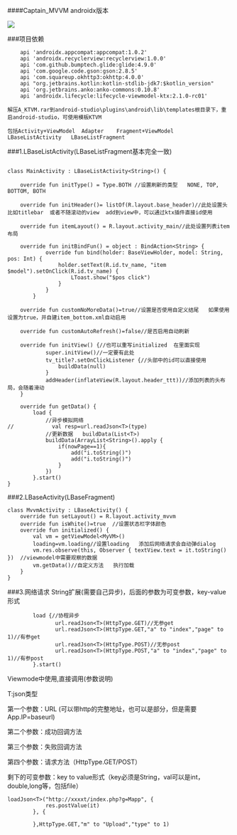 ####Captain_MVVM    androidx版本

[![](https://jitpack.io/v/lhl-012/captain_mvvm.svg)](https://jitpack.io/#lhl-012/captain_mvvm)

###项目依赖

```
    api 'androidx.appcompat:appcompat:1.0.2'
    api 'androidx.recyclerview:recyclerview:1.0.0'
    api 'com.github.bumptech.glide:glide:4.9.0'
    api 'com.google.code.gson:gson:2.8.5'
    api 'com.squareup.okhttp3:okhttp:4.0.0'
    api "org.jetbrains.kotlin:kotlin-stdlib-jdk7:$kotlin_version"
    api 'org.jetbrains.anko:anko-commons:0.10.8'
    api 'androidx.lifecycle:lifecycle-viewmodel-ktx:2.1.0-rc01'
```

```
解压A_KTVM.rar到android-studio\plugins\android\lib\templates根目录下，重启android-studio，可使用模板KTVM

包括Activity+ViewModel  Adapter    Fragment+ViewModel   LBaseListActivity   LBaseListFragment
```
###1.LBaseListActivity(LBaseListFragment基本完全一致)

```

class MainActivity : LBaseListActivity<String>() {

    override fun initType() = Type.BOTH //设置刷新的类型   NONE, TOP, BOTTOM, BOTH
    
    override fun initHeader()= listOf(R.layout.base_header)//此处设置头  比如titlebar  或者不随滚动的view  add到view中，可以通过ktx插件直接id使用
    
    override fun itemLayout() = R.layout.activity_main//此处设置列表item布局
    
    override fun initBindFun() = object : BindAction<String> {
            override fun bind(holder: BaseViewHolder, model: String, pos: Int) {
                holder.setText(R.id.tv_name, "item $model").setOnClick(R.id.tv_name) {
                    LToast.show("$pos click")
                }
            }
        }

    override fun customNoMoreData()=true//设置是否使用自定义结尾   如果使用设置为true，并自建item_bottom.xml自动启用

    override fun customAutoRefresh()=false//是否启用自动刷新
    
    override fun initView() {//也可以重写initialized  在里面实现
            super.initView()//一定要有此处
            tv_title?.setOnClickListener {//头部中的id可以直接使用
                buildData(null)
            }
            addHeader(inflateView(R.layout.header_ttt))//添加列表的头布局，会随着滑动
    }

    override fun getData() {
        load {
            //异步模拟网络
//            val resp=url.readJson<T>(type)
            //更新数据   buildData(List<T>)
            buildData(ArrayList<String>().apply {
                if(nowPage==1){
                    add("i.toString()")
                    add("i.toString()")
                }
            })
        }.start()
}

```
###2.LBaseActivity(LBaseFragment)

```
class MvvmActivity : LBaseActivity() {
    override fun setLayout() = R.layout.activity_mvvm
    override fun isWhite()=true  //设置状态栏字体颜色
    override fun initialized() {
        val vm = getViewModel<MyVM>()
        loading=vm.loading//设置loading   添加后网络请求会自动弹dialog
        vm.res.observe(this, Observer { textView.text = it.toString() })  //viewmodel中需要观察的数据
        vm.getData()//自定义方法   执行加载
    }
}
```
###3.网络请求
String扩展(需要自己异步)，后面的参数为可变参数，key-value形式
```
        load {//协程异步
               url.readJson<T>(HttpType.GET)//无参get
               url.readJson<T>(HttpType.GET,"a" to "index","page" to 1)//有参get
               url.readJson<T>(HttpType.POST)//无参post
               url.readJson<T>(HttpType.POST,"a" to "index","page" to 1)//有参post
        }.start()
```
Viewmode中使用,直接调用(参数说明)

T:json类型

第一个参数：URL (可以带http的完整地址，也可以是部分，但是需要App.IP=baseurl)

第二个参数：成功回调方法

第三个参数：失败回调方法

第四个参数：请求方法（HttpType.GET/POST）

剩下的可变参数：key to value形式（key必须是String，val可以是int，double,long等，包括file）
```
loadJson<T>("http://xxxxt/index.php?g=Mapp", {
            res.postValue(it)
        }, {

        },HttpType.GET,"m" to "Upload","type" to 1)
```




